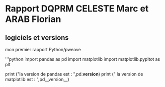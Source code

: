 
# Rapport DQPRM CELESTE Marc et ARAB Florian
## logiciels et versions
mon premier rapport Python/pweave

'''python
import pandas as pd
import matplotlib
import matplotlib.pypltot as plt

print ("la version de pandas est : ",pd.__version__)
print (" la version de matplotlib est : ",pd__version__)


